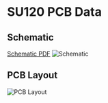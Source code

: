 # SU120 PCB Data

## Schematic
[Schematic PDF](https://github.com/e3w2q/su120-keyboard-doc/blob/master/pcb/su120.pdf?raw=true)
![Schematic](https://github.com/e3w2q/su120-keyboard-doc/blob/master/pcb/schematic.png?raw=true)

## PCB Layout
![PCB Layout](https://github.com/e3w2q/su120-keyboard-doc/blob/master/pcb/pcblayout.png?raw=true)

